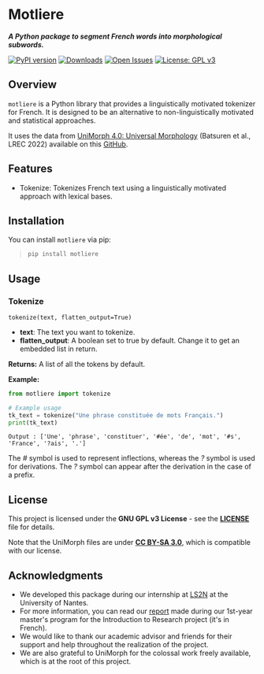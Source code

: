 # Motliere
***A Python package to segment French words into morphological subwords.***

[![PyPI version](https://badge.fury.io/py/motliere.svg)](https://badge.fury.io/py/motliere)
[![Downloads](https://static.pepy.tech/badge/motliere)](https://pepy.tech/project/motliere)
[![Open Issues](https://img.shields.io/github/issues/MorphSeg/Motliere.svg)](https://github.com/MorphSeg/Motliere/issues)
[![License: GPL v3](https://img.shields.io/badge/License-GPLv3-blue.svg)](https://www.gnu.org/licenses/gpl-3.0)

## Overview

`motliere` is a Python library that provides a linguistically motivated tokenizer for French. It is designed to be an alternative to non-linguistically motivated and statistical approaches.

It uses the data from [UniMorph 4.0: Universal Morphology](https://aclanthology.org/2022.lrec-1.89) (Batsuren et al., LREC 2022) available on this [GitHub](https://github.com/unimorph/fra).

## Features

- Tokenize: Tokenizes French text using a linguistically motivated approach with lexical bases.

## Installation

You can install `motliere` via pip:

>```bash
> pip install motliere
>```

## Usage

### Tokenize

`tokenize(text, flatten_output=True)`

- **text**: The text you want to tokenize.
- **flatten_output**: A boolean set to true by default. Change it to get an embedded list in return.

**Returns:** A list of all the tokens by default.

**Example:**

```python
from motliere import tokenize

# Example usage
tk_text = tokenize("Une phrase constituée de mots Français.")
print(tk_text)
```
`Output : ['Une', 'phrase', 'constituer', '#ée', 'de', 'mot', '#s', 'France', '?ais', '.']`

The *#* symbol is used to represent inflections, whereas the *?* symbol is used for derivations. The *?* symbol can appear after the derivation in the case of a prefix.

## License

This project is licensed under the **GNU GPL v3 License** - see the **[LICENSE](LICENSE)** file for details.

Note that the UniMorph files are under **[CC BY-SA 3.0](https://creativecommons.org/licenses/by-sa/3.0/)**, which is compatible with our license.

## Acknowledgments
- We developed this package during our internship at [LS2N](https://www.ls2n.fr/) at the University of Nantes.
- For more information, you can read our [report](https://gitlab.com/m1atal/ter/-/blob/main/TER_2024_Rapport.pdf) made during our 1st-year master's program for the Introduction to Research project (it's in French).
- We would like to thank our academic advisor and friends for their support and help throughout the realization of the project.
- We are also grateful to UniMorph for the colossal work freely available, which is at the root of this project.
